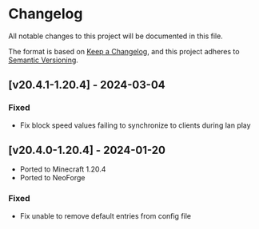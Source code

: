 # Changelog
All notable changes to this project will be documented in this file.

The format is based on [Keep a Changelog](https://keepachangelog.com/en/1.0.0/),
and this project adheres to [Semantic Versioning](https://semver.org/spec/v2.0.0.html).

## [v20.4.1-1.20.4] - 2024-03-04
### Fixed
- Fix block speed values failing to synchronize to clients during lan play

## [v20.4.0-1.20.4] - 2024-01-20
- Ported to Minecraft 1.20.4
- Ported to NeoForge
### Fixed
- Fix unable to remove default entries from config file
